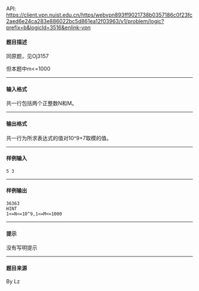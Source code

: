 API: https://client.vpn.nuist.edu.cn/https/webvpn893ff9021738b0357186c0f23fc2aed6e24ca283e886022bc5d861ea12f03963/v1/problem/logic?prefix=b&logicId=3516&enlink-vpn

#### 题目描述

同原题，见Oj3157

但本题中m<=1000

---

#### 输入格式

共一行包括两个正整数N和M。

---

#### 输出格式

共一行为所求表达式的值对10^9+7取模的值。

---

#### 样例输入
```
5 3

```

---

#### 样例输出
```
36363
HINT
1<=N<=10^9,1<=M<=1000
```

---

#### 提示

没有写明提示

---

#### 题目来源

By Lz